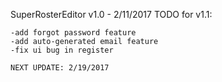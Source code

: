 SuperRosterEditor v1.0 - 2/11/2017
  TODO for v1.1:
  
    -add forgot password feature
    -add auto-generated email feature
    -fix ui bug in register
    
    NEXT UPDATE: 2/19/2017
